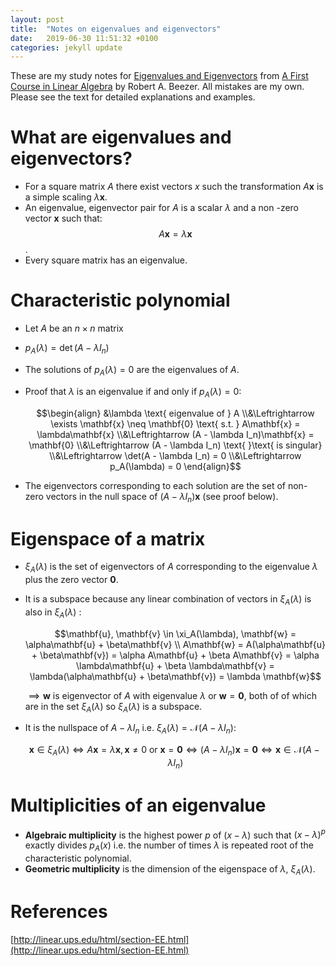 ```yaml
---
layout: post
title:  "Notes on eigenvalues and eigenvectors"
date:   2019-06-30 11:51:32 +0100
categories: jekyll update
---
```

These are my study notes for [Eigenvalues and Eigenvectors](http://linear.ups.edu/html/section-EE.html) from [A First Course in Linear Algebra](http://linear.ups.edu/html/fcla.html) by Robert A. Beezer. All mistakes are my own. Please see the text for detailed explanations and examples. 

#  What are eigenvalues and eigenvectors?
- For a square matrix $A$ there exist vectors $x$ such the transformation $A\mathbf{x}$ is a simple scaling $\lambda\mathbf{x}$.
- An eigenvalue, eigenvector pair for $A$ is a scalar $\lambda$ and a non -zero vector $\mathbf{x}$ such that:
    $$A\mathbf{x}=\lambda\mathbf{x}$$.
- Every square matrix has an eigenvalue.

# Characteristic polynomial
- Let $A$ be an $n \times n$ matrix
- $p_A(\lambda) = \det(A - \lambda I_n)$
- The solutions of $p_A(\lambda) = 0$ are the eigenvalues of $A$.
- Proof that $\lambda$ is an eigenvalue if and only if $p_A(\lambda) = 0$:
    
    $$\begin{align} &\lambda \text{ eigenvalue of } A  
   \\&\Leftrightarrow \exists \mathbf{x} \neq \mathbf{0} \text{ s.t. } A\mathbf{x} = \lambda\mathbf{x} 
    \\&\Leftrightarrow  (A - \lambda I_n)\mathbf{x} = \mathbf{0}  
    \\&\Leftrightarrow (A - \lambda I_n) \text{ }\text{ is singular}
   	\\&\Leftrightarrow \det(A - \lambda I_n) = 0
    \\&\Leftrightarrow p_A(\lambda) = 0 \end{align}$$
- The eigenvectors corresponding to each solution are the set of non-zero vectors in the null space of $(A - \lambda I_n)\mathbf{x}$ (see proof below).

# Eigenspace of a matrix
- $\xi_A(\lambda)$ is the set of eigenvectors of $A$ corresponding to the eigenvalue $\lambda$ plus the zero vector $\mathbf{0}$.
- It is a subspace because any linear combination of vectors in $\xi_A(\lambda)$  is also in $\xi_A(\lambda)$ :

    $$\mathbf{u}, \mathbf{v} \in \xi_A(\lambda), \mathbf{w} 
    = \alpha\mathbf{u} + \beta\mathbf{v}
    \\ A\mathbf{w} = A(\alpha\mathbf{u} + \beta\mathbf{v})
    = \alpha A\mathbf{u} + \beta A\mathbf{v}
    = \alpha \lambda\mathbf{u} + \beta \lambda\mathbf{v} 
    = \lambda(\alpha\mathbf{u} + \beta\mathbf{v})
    = \lambda \mathbf{w}$$

    $\implies \mathbf{w}$ is eigenvector of $A$ with eigenvalue $\lambda$ or $\mathbf{w} = \mathbf{0}$, both of of which are in the set $\xi_A(\lambda)$ so $\xi_A(\lambda)$ is a subspace.

- It is the nullspace of $A - \lambda I_n$ i.e. $\xi_A(\lambda) = \mathcal{N}(A - \lambda I_n)$:

    $$\mathbf{x} \in \xi_A(\lambda)
    \Leftrightarrow A\mathbf{x} = \lambda \mathbf{x}, \mathbf{x} \neq 0 \text{ }\text{or}\text{ } \mathbf{x} = \mathbf{0}
    \Leftrightarrow (A - \lambda I_n)\mathbf{x} = \mathbf{0}
    \Leftrightarrow \mathbf{x} \in \mathcal{N}(A - \lambda I_n)$$

# Multiplicities of an eigenvalue
- **Algebraic multiplicity** is the highest power $p$ of $(x - \lambda)$ such that $(x - \lambda)^p$ exactly divides $p_A(x)$ i.e. the number of times $\lambda$ is repeated root of the characteristic polynomial. 
- **Geometric multiplicity** is the dimension of the eigenspace of $\lambda$, $\xi_A(\lambda)$.

# References
[http://linear.ups.edu/html/section-EE.html](http://linear.ups.edu/html/section-EE.html)




